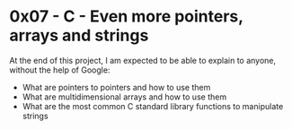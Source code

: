 # 0x07 - C - Even more pointers, arrays and strings

At the end of this project, I am expected to be able to explain to anyone, without the help of Google:
* What are pointers to pointers and how to use them
* What are multidimensional arrays and how to use them
* What are the most common C standard library functions to manipulate strings
